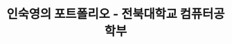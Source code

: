 ---
title: "인숙영의 포트폴리오 - 전북대학교 컴퓨터공학부"
description: "전북대학교 컴퓨터공학부 인숙영의 포트폴리오. 프론트엔드 개발자 지망생으로 React, TypeScript, 데이터베이스 설계, 운영체제, 자료구조 프로젝트를 소개합니다."
keywords: "인숙영, SookYoung In, 전북대학교, 컴퓨터공학부, 프론트엔드 개발자, React, TypeScript, 포트폴리오, 데이터베이스 설계, 운영체제, 자료구조"
type: landing
image:
  filename: 'uploads/og-image.png'
  caption: '인숙영의 포트폴리오'
searchable: true
tags: ["인숙영", "SookYoung In", "전북대학교", "전북대", "Jeonbuk National University", "JBNU", "컴퓨터공학부", "컴퓨터인공지능학부", "프론트엔드", "React", "TypeScript", "전주", "전북특별자치도"]
sections:
  - block: about.avatar
    section_id: about
    content:
      username: admin
      text: ""
    design:
      background:
        color: ""
        text_color_light: false
        image:
          filename: ""
          filters:
            brightness: 0.5
      css_class: d-flex fullscreen align-items-center

  - block: portfolio
    section_id: portfolio
    content:
      title: "프로젝트"
      subtitle: ""
      count: 9
      page_type: project
      text: ""
    design:
      view: card
      columns: "3"

  - block: portfolio
    section_id: portfolio-compact
    content:
      title: "주요 프로젝트 (컴팩트 뷰)"
      subtitle: ""
      count: 3
      page_type: project
      text: ""
      filters:
        folders:
          - project
        tags:
          - 데이터베이스
          - 운영체제
          - 스택
    design:
      view: compact
      columns: "2"

  - block: portfolio
    section_id: portfolio-showcase
    content:
      title: "프로젝트 쇼케이스"
      subtitle: ""
      count: 6
      page_type: project
      text: ""
    design:
      view: showcase
      columns: "1"

  - block: portfolio
    section_id: portfolio-masonry
    content:
      title: "프로젝트 갤러리"
      subtitle: ""
      count: 6
      page_type: project
      text: ""
    design:
      view: masonry
      columns: "2"

  - block: slider
    content:
      text: ""
      slides:
        - title: "React · TypeScript"
          content: "컴포넌트 설계와 상태 관리로 유지보수성 높은 UI를 구현"
          background:
            image:
              filename: "/uploads/1_unsplash.jpg"
        - title: "실습을 통한 학습"
          content: "작게 만들고 빠르게 개선하며 결과로 증명"
          background:
            image:
              filename: "/uploads/2_unsplash.jpg"
        - title: "알고리즘"
          content: "복잡도 분석을 바탕으로 효율적인 로직과 최적화"
          background:
            image:
              filename: "/uploads/3_unsplash.jpg"
    design:
      is_fullscreen: false
      slide_height: "420px"
      interval: "3500"

  - block: experience
    section_id: experience
    content:
      title: "경력"
      subtitle: ""
      text: ""
      date_format: "2006년 1월"
      items:
        - title: "동아리 활동"
          company: "Koala"
          location: "전북대학교"
          date_start: "2024-03-02"
          date_end: "2024-06-20"
          description: "알고리즘 문제 해결 능력과 논리적 사고력을 기르기 위해 동아리 활동에 참여."
        - title: "SW 멘토링 멘티"
          company: "Online"
          location: "전북대학교"
          date_start: "2024-09-11"
          date_end: "2024-12-13"
          description: "선배 멘토와의 상호작용을 통해 실무 기술 역량을 강화하는 멘토링 프로그램에 참여."

  - block: accomplishments
    section_id: goals
    content:
      title: "진로 목표 및 관심사"
      subtitle: ""
      text: ""
      date_format: "2006년 1월"
      items:
        - title: "프론트엔드 개발 전문성"
          organization: "개인 목표"
          date_start: "2024-01-01"
          date_end: ""
          description: '<span class="justify-text">React와 TypeScript를 중심으로 한 모던 프론트엔드 기술에 능숙해져서 직관적이고 유지보수가 용이한 사용자 인터페이스를 만드는 것이 목표입니다. 컴포넌트 기반 아키텍처, 상태 관리, 반응형 디자인 원칙을 마스터하고 싶습니다.</span>'
        - title: "풀스택 개발자로 성장"
          organization: "미래 포부"
          date_start: "2024-01-01"
          date_end: ""
          description: '<span class="justify-text">백엔드 기술과 데이터베이스 관리까지 포함하여 균형 잡힌 개발자가 되고자 합니다. 데이터베이스 설계부터 사용자 인터페이스까지 웹 개발의 전체 생명주기를 이해하고 싶습니다.</span>'
        - title: "오픈소스 기여"
          organization: "커뮤니티 목표"
          date_start: "2024-01-01"
          date_end: ""
          description: '<span class="justify-text">오픈소스 프로젝트에 기여하여 개발자 커뮤니티에 환원하고 협업 코딩 스킬을 향상시키고 싶습니다. 커뮤니티 주도 개발의 힘을 믿으며 그 일부가 되고 싶습니다.</span>'
        - title: "기술을 통한 문제 해결"
          organization: "핵심 관심사"
          date_start: "2024-01-01"
          date_end: ""
          description: '<span class="justify-text">기술을 활용하여 실제 문제를 해결하고 의미 있는 영향을 만들어내는 것에 관심이 있습니다. 특히 사용자 경험을 개선하고 복잡한 작업을 더 접근하기 쉽게 만드는 애플리케이션 개발에 관심이 많습니다.</span>'

  - block: contact
    section_id: contact
    content:
      title: "위치"
      text: |
        전북대학교

        [GitHub](https://github.com/abc202313746) · [Instagram](https://www.instagram.com/insookyoung/)
        연락처: [010-4544-0797](tel:+821045440797)
        이메일: [isy0110@jbnu.ac.kr](mailto:isy0110@jbnu.ac.kr)

        <div class="map-embed" style="margin-top:12px;">
          <iframe
            src="https://www.openstreetmap.org/export/embed.html?bbox=127.1240%2C35.8440%2C127.1340%2C35.8500&layer=mapnik&marker=35.8469%2C127.1295"
            width="100%"
            height="360"
            style="border:0;border-radius:8px;"
            loading="lazy"
          ></iframe>
        </div>
      map:
        provider: OpenStreetMap
        zoom: 15
        center:
          lat: 35.8469
          lng: 127.1295
        markers:
          - title: "전북대학교"
            lat: 35.8469
            lng: 127.1295

  - block: markdown
    content:
      text: |
        {{< fab >}}
---